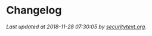 # Changelog

_Last updated at 2018-11-28 07:30:05 by [securitytext.org](https://securitytext.org)._
